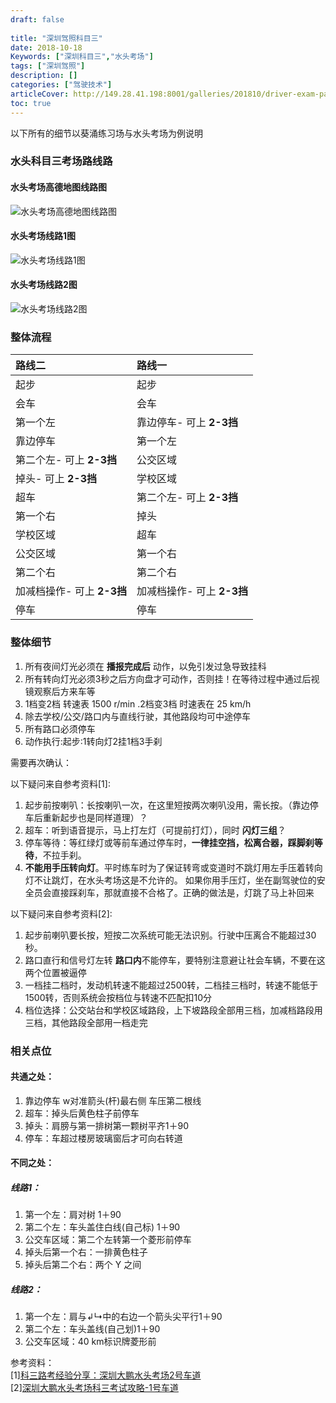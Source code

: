 ```yaml
---
draft: false
 
title: "深圳驾照科目三"
date: 2018-10-18
Keywords: ["深圳科目三","水头考场"]
tags: ["深圳驾照"]
description: []
categories: ["驾驶技术"]
articleCover: http://149.28.41.198:8001/galleries/201810/driver-exam-part3-route-1.png
toc: true
---
```

 

 

以下所有的细节以葵涌练习场与水头考场为例说明
 
### 水头科目三考场路线路
#### 水头考场高德地图线路图

![水头考场高德地图线路图](http://149.28.41.198:8001/galleries/201810/driver-exam-part3-map.png)
 
#### 水头考场线路1图

![水头考场线路1图](http://149.28.41.198:8001/galleries/201810/driver-exam-part3-route-1.png)
 
#### 水头考场线路2图

![水头考场线路2图](http://149.28.41.198:8001/galleries/201810/driver-exam-part3-route-2.png)
 
 
### 整体流程
 
|路线二|路线一|
|:--|:--|
|起步|    起步|
|会车|    会车|
|第一个左|  靠边停车- 可上 **2-3挡**|
|靠边停车|  第一个左|
|第二个左- 可上 **2-3挡**|  公交区域|
|掉头- 可上 **2-3挡**|    学校区域|
|超车|    第二个左- 可上 **2-3挡**|
|第一个右|  掉头|
|学校区域|  超车|
|公交区域|  第一个右|
|第二个右|  第二个右|
|加减档操作- 可上 **2-3挡**| 加减档操作- 可上 **2-3挡**|
|停车|    停车|
 
###  整体细节
1. 所有夜间灯光必须在 **播报完成后** 动作，以免引发过急导致挂科
2. 所有转向灯光必须3秒之后方向盘才可动作，否则挂！在等待过程中通过后视镜观察后方来车等
3. 1档变2档 转速表 1500  r/min .2档变3档 时速表在 25 km/h
4. 除去学校/公交/路口内与直线行驶，其他路段均可中途停车
5. 所有路口必须停车
6. 动作执行:起步:1转向灯2挂1档3手刹
 
需要再次确认：
 
以下疑问来自参考资料[1]: 
 
1. 起步前按喇叭：长按喇叭一次，在这里短按两次喇叭没用，需长按。（靠边停车后重新起步也是同样道理）？
2. 超车：听到语音提示，马上打左灯（可提前打灯），同时 **闪灯三组**？
3. 停车等待：等红绿灯或等前车通过停车时，**一律挂空挡，松离合器，踩脚刹等待**，不拉手刹。
4. **不能用手压转向灯**。平时练车时为了保证转弯或变道时不跳灯用左手压着转向灯不让跳灯，在水头考场这是不允许的。
    如果你用手压灯，坐在副驾驶位的安全员会直接踩刹车，那就直接不合格了。正确的做法是，灯跳了马上补回来
 
以下疑问来自参考资料[2]:
 
1. 起步前喇叭要长按，短按二次系统可能无法识别。行驶中压离合不能超过30秒。
2. 路口直行和信号灯左转 **路口内**不能停车，要特别注意避让社会车辆，不要在这两个位置被逼停
3. 一档挂二档时，发动机转速不能超过2500转，二档挂三档时，转速不能低于1500转，否则系统会按档位与转速不匹配扣10分
4. 档位选择：公交站台和学校区域路段，上下坡路段全部用三档，加减档路段用三档，其他路段全部用一档走完
 
 
### 相关点位
#### 共通之处：
 
1. 靠边停车 w对准箭头(杆)最右侧 车压第二根线
2. 超车：掉头后黄色柱子前停车
3. 掉头：肩膀与第一排树第一颗树平齐1＋90
4. 停车：车超过楼房玻璃窗后才可向右转道
 
#### 不同之处： 
##### 线路1： 
 
1. 第一个左：肩对树 1＋90
2. 第二个左：车头盖住白线(自己标) 1＋90
3. 公交车区域：第二个左转第一个菱形前停车
4. 掉头后第一个右：一排黄色柱子
5. 掉头后第二个右：两个 Y 之间
 
##### 线路2：
 
1. 第一个左：肩与↲↳中的右边一个箭头尖平行1＋90
2. 第二个左：车头盖线(自己划)1＋90
3. 公交车区域：40 km标识牌菱形前
 
参考资料：  
[1][科三路考经验分享：深圳大鹏水头考场2号车道](https://www.jianshu.com/p/917025d893ba)   
[2][深圳大鹏水头考场科三考试攻略-1号车道](https://www.jianshu.com/p/28ff9e258b06?utm_campaign=maleskine&utm_content=note&utm_medium=seo_notes&utm_source=recommendation)